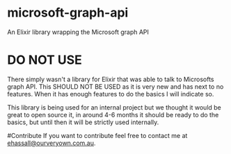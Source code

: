 # microsoft-graph-api
An Elixir library wrapping the Microsoft graph API

# DO NOT USE
There simply wasn't a library for Elixir that was able to talk to Microsofts graph API. This SHOULD NOT BE USED as it is very new and has next to no features. When it has enough features to do the basics I will indicate so. 

This library is being used for an internal project but we thought it would be great to open source it, in around 4-6 months it should be ready to do the basics, but until then it will be strictly used internally.

#Contribute
If you want to contribute feel free to contact me at ehassall@ourveryown.com.au.
